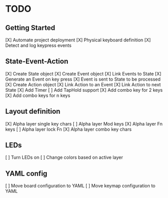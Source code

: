 # TODO

## Getting Started
[X] Automate project deployment
[X] Physical keyboard definition
[X] Detect and log keypress events

## State-Event-Action
[X] Create State object
[X] Create Event object
[X] Link Events to State
[X] Generate an Event on key press
[X] Event is sent to State to be processed
[X] Create Action object
[X] Link Action to an Event
[X] Link Action to next State
[X] Add Timer
[ ] Add TapHold support
[X] Add combo key for 2 keys
[X] Add combo keys for n keys

## Layout definition
[X] Alpha layer single key chars
[ ] Alpha layer Mod keys
[X] Alpha layer Fn keys
[ ] Alpha layer lock Fn
[X] Alpha layer combo key chars

## LEDs
[ ] Turn LEDs on
[ ] Change colors based on active layer

## YAML config
[ ] Move board configuration to YAML
[ ] Move keymap configuration to YAML
